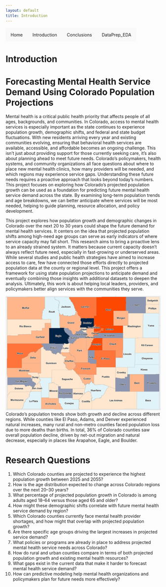 ```yaml
---
layout: default
title: Introduction
---
```


<ul class="nav">
  <li><a href="index.html">Home</a></li>
  <li><a href="introduction.html">Introduction</a></li>
  <li><a href="conclusion.html">Conclusions</a></li>
  <li class="dropdown">
    <a href="dataprep_eda.html" class="dropbtn">DataPrep_EDA</a>
    <div class="dropdown-content">
      <a href="clustering.html">Clustering</a>
      <a href="arm.html">ARM</a>
      <a href="naivebayes.html">NaiveBayes</a>
      <a href="dectrees.html">DecTrees</a>
      <a href="svms.html">SVMs</a>
      <a href="regression.html">Regression</a>
      <a href="nn.html">NN</a>
    </div>
  </li>
</ul>

<style>
.nav {
  list-style-type: none;
  margin: 0;
  padding: 0;
  overflow: hidden;
}

.nav li {
  float: left;
  position: relative;
}

.nav li a, .dropbtn {
  display: inline-block;
  padding: 14px 16px;
  text-decoration: none;
  background-color: #f9f9f9;
}

.nav li .dropdown-content {
  display: none;
  position: absolute;
  background-color: #f9f9f9;
  min-width: 160px;
  box-shadow: 0px 8px 16px 0px rgba(0,0,0,0.2);
}

.nav li:hover .dropdown-content {
  display: block;
}

.dropdown-content a {
  color: black;
  padding: 12px 16px;
  display: block;
  text-decoration: none;
}

.dropdown-content a:hover {
  background-color: #ddd;
}
</style>

# Introduction
# Forecasting Mental Health Service Demand Using Colorado Population Projections

Mental health is a critical public health priority that affects people of all ages, backgrounds, and communities. In Colorado, access to mental health services is especially important as the state continues to experience population growth, demographic shifts, and federal and state budget fluctuations. With new residents arriving every year and existing communities evolving, ensuring that behavioral health services are available, accessible, and affordable becomes an ongoing challenge. This isn’t just about providing support for those currently seeking care, it’s also about planning ahead to meet future needs. Colorado’s policymakers, health systems, and community organizations all face questions about where to place new mental health clinics, how many providers will be needed, and which regions may experience service gaps. Understanding these future needs requires a proactive approach that looks beyond today’s numbers. This project focuses on exploring how Colorado’s projected population growth can be used as a foundation for predicting future mental health service demand across the state. By examining long-term population trends and age breakdowns, we can better anticipate where services will be most needed, helping to guide planning, resource allocation, and policy development.

This project explores how population growth and demographic changes in Colorado over the next 20 to 30 years could shape the future demand for mental health services. It centers on the idea that projected population shifts among high-need age groups can serve as early indicators of where service capacity may fall short. This research aims to bring a proactive lens to an already strained system. It matters because current capacity doesn’t always reflect future need, especially in fast-growing or underserved areas. While several studies and public health strategies have aimed to increase access to care, few have connected those efforts directly to projected population data at the county or regional level. This project offers a framework for using state population projections to anticipate demand and eventually combining those insights with additional datasets to deepen the analysis. Ultimately, this work is about helping local leaders, providers, and policymakers better align services with the communities they serve.

![Colorado Growth Map](assets/Picture1.png)
Colorado’s population trends show both growth and decline across different regions. While counties like El Paso, Adams, and Denver experienced natural increases, many rural and non-metro counties faced population loss due to more deaths than births. In total, 36% of Colorado counties saw overall population decline, driven by net-out migration and natural decrease, especially in places like Arapahoe, Eagle, and Boulder.

# Research Questions 
1.	Which Colorado counties are projected to experience the highest population growth between 2025 and 2055?
2.	How is the age distribution expected to change across Colorado regions over the next 20–30 years?
3.	What percentage of projected population growth in Colorado is among adults aged 18–64 versus those aged 65 and older?
4.	How might these demographic shifts correlate with future mental health service demand by region?
5.	Which Colorado counties currently face mental health provider shortages, and how might that overlap with projected population growth?
6.	Are there specific age groups driving the largest increases in projected service demand?
7.	What policies or programs are already in place to address projected mental health service needs across Colorado?
8.	How do rural and urban counties compare in terms of both projected population growth and existing mental health resources?
9.	What gaps exist in the current data that make it harder to forecast mental health service demand?
10.	How can predictive modeling help mental health organizations and policymakers plan for future needs more effectively?


